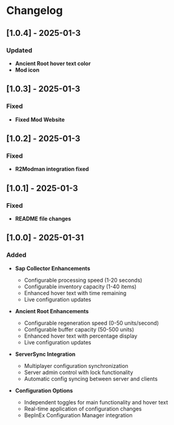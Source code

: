 # Changelog

## [1.0.4] - 2025-01-3

### Updated

- **Ancient Root hover text color**
- **Mod icon**

## [1.0.3] - 2025-01-3

### Fixed

- **Fixed Mod Website**

## [1.0.2] - 2025-01-3

### Fixed

- **R2Modman integration fixed**

## [1.0.1] - 2025-01-3

### Fixed

- **README file changes**

## [1.0.0] - 2025-01-31

### Added

- **Sap Collector Enhancements**

  - Configurable processing speed (1-20 seconds)
  - Configurable inventory capacity (1-40 items)
  - Enhanced hover text with time remaining
  - Live configuration updates

- **Ancient Root Enhancements**

  - Configurable regeneration speed (0-50 units/second)
  - Configurable buffer capacity (50-500 units)
  - Enhanced hover text with percentage display
  - Live configuration updates

- **ServerSync Integration**

  - Multiplayer configuration synchronization
  - Server admin control with lock functionality
  - Automatic config syncing between server and clients

- **Configuration Options**
  - Independent toggles for main functionality and hover text
  - Real-time application of configuration changes
  - BepInEx Configuration Manager integration
